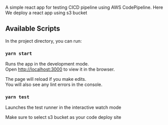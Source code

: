 A simple react app for testing CICD pipeline using AWS CodePipeline. Here We deploy a react app using s3 bucket

## Available Scripts

In the project directory, you can run:

### `yarn start`

Runs the app in the development mode.<br />
Open [http://localhost:3000](http://localhost:3000) to view it in the browser.

The page will reload if you make edits.<br />
You will also see any lint errors in the console.

### `yarn test`

Launches the test runner in the interactive watch mode

Make sure to select s3 bucket as your code deploy site
